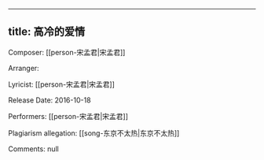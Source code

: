 
---
title: 高冷的爱情
---
Composer: [[person-宋孟君|宋孟君]]

Arranger: 

Lyricist: [[person-宋孟君|宋孟君]]

Release Date: 2016-10-18

Performers: [[person-宋孟君|宋孟君]]

Plagiarism allegation:
[[song-东京不太热|东京不太热]]

Comments:
null
